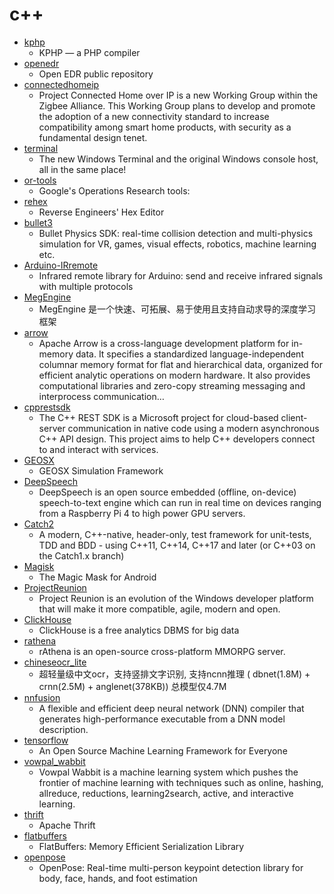 # c++
- [kphp](https://github.com/VKCOM/kphp)
  - KPHP — a PHP compiler
- [openedr](https://github.com/ComodoSecurity/openedr)
  - Open EDR public repository
- [connectedhomeip](https://github.com/project-chip/connectedhomeip)
  - Project Connected Home over IP is a new Working Group within the Zigbee Alliance. This Working Group plans to develop and promote the adoption of a new connectivity standard to increase compatibility among smart home products, with security as a fundamental design tenet.
- [terminal](https://github.com/microsoft/terminal)
  - The new Windows Terminal and the original Windows console host, all in the same place!
- [or-tools](https://github.com/google/or-tools)
  - Google's Operations Research tools:
- [rehex](https://github.com/solemnwarning/rehex)
  - Reverse Engineers' Hex Editor
- [bullet3](https://github.com/bulletphysics/bullet3)
  - Bullet Physics SDK: real-time collision detection and multi-physics simulation for VR, games, visual effects, robotics, machine learning etc.
- [Arduino-IRremote](https://github.com/z3t0/Arduino-IRremote)
  - Infrared remote library for Arduino: send and receive infrared signals with multiple protocols
- [MegEngine](https://github.com/MegEngine/MegEngine)
  - MegEngine 是一个快速、可拓展、易于使用且支持自动求导的深度学习框架
- [arrow](https://github.com/apache/arrow)
  - Apache Arrow is a cross-language development platform for in-memory data. It specifies a standardized language-independent columnar memory format for flat and hierarchical data, organized for efficient analytic operations on modern hardware. It also provides computational libraries and zero-copy streaming messaging and interprocess communication…
- [cpprestsdk](https://github.com/microsoft/cpprestsdk)
  - The C++ REST SDK is a Microsoft project for cloud-based client-server communication in native code using a modern asynchronous C++ API design. This project aims to help C++ developers connect to and interact with services.
- [GEOSX](https://github.com/GEOSX/GEOSX)
  - GEOSX Simulation Framework
- [DeepSpeech](https://github.com/mozilla/DeepSpeech)
  - DeepSpeech is an open source embedded (offline, on-device) speech-to-text engine which can run in real time on devices ranging from a Raspberry Pi 4 to high power GPU servers.
- [Catch2](https://github.com/catchorg/Catch2)
  - A modern, C++-native, header-only, test framework for unit-tests, TDD and BDD - using C++11, C++14, C++17 and later (or C++03 on the Catch1.x branch)
- [Magisk](https://github.com/topjohnwu/Magisk)
  - The Magic Mask for Android
- [ProjectReunion](https://github.com/microsoft/ProjectReunion)
  - Project Reunion is an evolution of the Windows developer platform that will make it more compatible, agile, modern and open.
- [ClickHouse](https://github.com/ClickHouse/ClickHouse)
  - ClickHouse is a free analytics DBMS for big data
- [rathena](https://github.com/rathena/rathena)
  - rAthena is an open-source cross-platform MMORPG server.
- [chineseocr_lite](https://github.com/ouyanghuiyu/chineseocr_lite)
  - 超轻量级中文ocr，支持竖排文字识别, 支持ncnn推理 ( dbnet(1.8M) + crnn(2.5M) + anglenet(378KB)) 总模型仅4.7M
- [nnfusion](https://github.com/microsoft/nnfusion)
  - A flexible and efficient deep neural network (DNN) compiler that generates high-performance executable from a DNN model description.
- [tensorflow](https://github.com/tensorflow/tensorflow)
  - An Open Source Machine Learning Framework for Everyone
- [vowpal_wabbit](https://github.com/VowpalWabbit/vowpal_wabbit)
  - Vowpal Wabbit is a machine learning system which pushes the frontier of machine learning with techniques such as online, hashing, allreduce, reductions, learning2search, active, and interactive learning.
- [thrift](https://github.com/apache/thrift)
  - Apache Thrift
- [flatbuffers](https://github.com/google/flatbuffers)
  - FlatBuffers: Memory Efficient Serialization Library
- [openpose](https://github.com/CMU-Perceptual-Computing-Lab/openpose)
  - OpenPose: Real-time multi-person keypoint detection library for body, face, hands, and foot estimation
